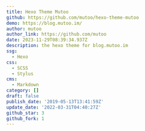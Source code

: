 ```yaml
---
title: Hexo Theme Mutoo
github: https://github.com/mutoo/hexo-theme-mutoo
demo: https://blog.mutoo.im/
author: mutoo
author_link: https://github.com/mutoo
date: 2023-11-29T08:39:34.937Z
description: the hexo theme for blog.mutoo.im
ssg:
  - Hexo
css:
  - SCSS
  - Stylus
cms:
  - Markdown
category: []
draft: false
publish_date: '2019-05-13T13:41:59Z'
update_date: '2022-03-31T04:40:27Z'
github_star: 3
github_fork: 1
---
```

